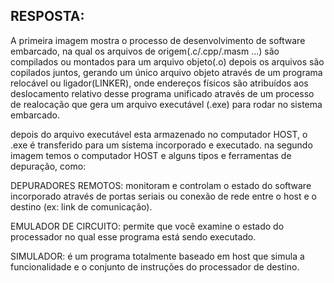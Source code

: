## RESPOSTA:

A primeira imagem mostra o processo de desenvolvimento de software embarcado, na qual os arquivos de origem(.c/.cpp/.masm ...) são compilados ou montados para um arquivo objeto(.o) depois os arquivos são copilados juntos, gerando um único arquivo objeto através de um programa relocável ou ligador(LINKER), onde endereços físicos são atribuídos aos deslocamento relativo desse programa unificado através de um processo de realocação que gera um arquivo executável (.exe) para rodar no sistema embarcado.

depois do arquivo executável esta armazenado no computador HOST, o .exe é transferido para um sistema incorporado e executado. na segundo imagem temos o computador HOST e alguns tipos e ferramentas de depuração, como:

DEPURADORES REMOTOS: monitoram e controlam o estado do software incorporado através de portas seriais ou conexão de rede entre o host e o destino (ex: link de comunicação).

EMULADOR DE CIRCUITO: permite que você examine o estado do processador no qual esse programa está sendo executado.

SIMULADOR: é um programa totalmente baseado em host que simula a funcionalidade e o conjunto de instruções do processador de destino.

